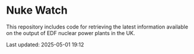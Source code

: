 # Nuke Watch

This repository includes code for retrieving the latest information available on the output of EDF nuclear power plants in the UK.

Last updated: 2025-05-01 19:12